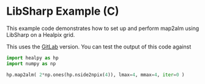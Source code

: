 # LibSharp Example (C)

This example code demonstrates how to set up and perform map2alm using LibSharp on a Healpix grid.

This uses the [GitLab](https://gitlab.mpcdf.mpg.de/mtr/libsharp/tree/master) version. You can test the output of this code against 

```python
import healpy as hp
import numpy as np

hp.map2alm( 2*np.ones(hp.nside2npix(4)), lmax=4, mmax=4, iter=0 )
```

